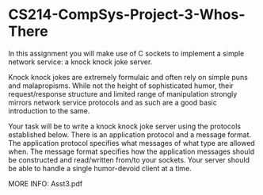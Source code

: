 # CS214-CompSys-Project-3-Whos-There

In this assignment you will make use of C sockets to implement a simple network service: a knock knock joke server.

Knock knock jokes are extremely formulaic and often rely on simple puns and malapropisms. While not the height of sophisticated humor, their request/response structure and limited range of manipulation strongly mirrors network service protocols and as such are a good basic introduction to the same.

Your task will be to write a knock knock joke server using the protocols established below. There is an application protocol and a message format. The application protocol specifies what messages of what type are allowed when. The message format specifies how the application messages should be constructed and read/written from/to your sockets.
Your server should be able to handle a single humor-devoid client at a time.

MORE INFO: Asst3.pdf
